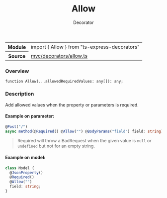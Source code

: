 <header class="symbol-info-header">    <h1 id="allow">Allow</h1>    <label class="symbol-info-type-label decorator">Decorator</label>      </header>
<section class="symbol-info">      <table class="is-full-width">        <tbody>        <tr>          <th>Module</th>          <td>            <div class="lang-typescript">                <span class="token keyword">import</span> { Allow }                 <span class="token keyword">from</span>                 <span class="token string">"ts-express-decorators"</span>                            </div>          </td>        </tr>        <tr>          <th>Source</th>          <td>            <a href="https://romakita.github.io/ts-express-decorators/#//blob/v2.17.0/src/mvc/decorators/allow.ts#L0-L0">                mvc/decorators/allow.ts            </a>        </td>        </tr>                </tbody>      </table>    </section>

### Overview

<pre><code class="typescript-lang">function <span class="token function">Allow</span><span class="token punctuation">(</span>...allowedRequiredValues<span class="token punctuation">:</span> <span class="token keyword">any</span><span class="token punctuation">[</span><span class="token punctuation">]</span><span class="token punctuation">)</span><span class="token punctuation">:</span> <span class="token keyword">any</span><span class="token punctuation">;</span></code></pre>

### Description

Add allowed values when the property or parameters is required.

#### Example on parameter:

```typescript
@Post("/")
async method(@Required() @Allow("") @BodyParams("field") field: string) {}
```
> Required will throw a BadRequest when the given value is `null` or `undefined` but not for an empty string.

#### Example on model:

```typescript
class Model {
  @JsonProperty()
  @Required()
  @Allow("")
  field: string;
}
```
